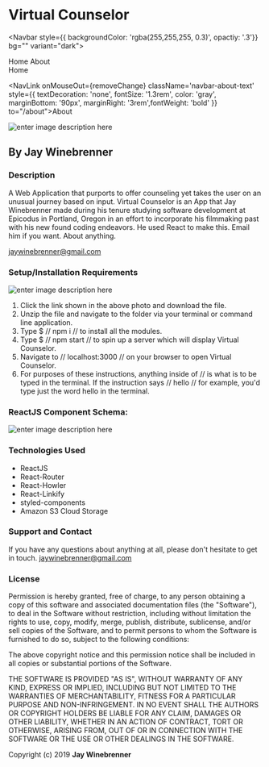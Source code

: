 # Virtual Counselor


<!-- alternate navbar stylings for Header -->
<Navbar style={{ backgroundColor: 'rgba(255,255,255, 0.3)', opactiy: '.3'}} bg="" variant="dark">

<Nav style={{textAlign: 'center'}}>
  <Nav.Link style={{fontSize: '1.7rem', textAlign: 'center'}} href="/">Home</Nav.Link>
    <Nav.Link style={{fontSize: '1.7rem'}} href="/#about">About</Nav.Link>
</Nav>

</Navbar>


<!-- orgininal navbar stylings -->
<div className='navbar-wrapper'>
<FaRegHandshake className='left-hand-icon'/>

<Switch>
  <NavLink  onClick={props.onFadeOut} onMouseOut={removeChange} style={{ textDecoration: 'none', fontSize: '1.3rem', color: 'gray', marginBottom: '90px', marginRight: '5rem',fontWeight: 'bold' }} to="/">Home</NavLink>
</Switch>

<NavLink  onMouseOut={removeChange} className='navbar-about-text' style={{ textDecoration: 'none', fontSize: '1.3rem', color: 'gray', marginBottom: '90px', marginRight: '3rem',fontWeight: 'bold' }}  to="/about">About</NavLink>

<FaRegHandshake className='hand-icon'/>
</div>


  ![enter image description here](https://i.imgur.com/Gq70Yas.gif)

## By **Jay Winebrenner**

  ### Description
  A Web Application that purports to offer counseling yet takes the user on an unusual journey based on input. Virtual Counselor is an App that Jay Winebrenner made during his tenure studying software development at Epicodus in Portland, Oregon in an effort to incorporate his filmmaking past with his new found coding endeavors. He used React to make this. Email him if you want. About anything.

  jaywinebrenner@gmail.com

  ### Setup/Installation Requirements
  ![enter image description here](https://i.imgur.com/KW12jKcl.jpg)



1. Click the link shown in the above photo and download the file.
2. Unzip the file and navigate to the folder via your terminal or command line application.
3. Type $ // npm i // to install all the modules.
4. Type $ // npm start // to spin up a server which will display Virtual Counselor.
5. Navigate to // localhost:3000 // on your browser to open Virtual Counselor.
5. For purposes of these instructions, anything inside of // is what is to be typed in the terminal. If the instruction says // hello // for example, you'd type just the word hello in the terminal.




  ### ReactJS Component Schema:
  ![enter image description here](https://i.imgur.com/Ng0pIKI.png)

  ### Technologies Used

   - ReactJS
   - React-Router
   - React-Howler
   - React-Linkify
   - styled-components
   - Amazon S3 Cloud Storage

  ### Support and Contact

  If you have any questions about anything at all, please don't hesitate to get in touch. jaywinebrenner@gmail.com


  ### License

  Permission is hereby granted, free of charge, to any person obtaining a copy of this software and associated documentation files (the "Software"), to deal in the Software without restriction, including without limitation the rights to use, copy, modify, merge, publish, distribute, sublicense, and/or sell copies of the Software, and to permit persons to whom the Software is furnished to do so, subject to the following conditions:

  The above copyright notice and this permission notice shall be included in all copies or substantial portions of the Software.

  THE SOFTWARE IS PROVIDED "AS IS", WITHOUT WARRANTY OF ANY KIND, EXPRESS OR IMPLIED, INCLUDING BUT NOT LIMITED TO THE WARRANTIES OF MERCHANTABILITY, FITNESS FOR A PARTICULAR PURPOSE AND NON-INFRINGEMENT. IN NO EVENT SHALL THE AUTHORS OR COPYRIGHT HOLDERS BE LIABLE FOR ANY CLAIM, DAMAGES OR OTHER LIABILITY, WHETHER IN AN ACTION OF CONTRACT, TORT OR OTHERWISE, ARISING FROM, OUT OF OR IN CONNECTION WITH THE SOFTWARE OR THE USE OR OTHER DEALINGS IN THE SOFTWARE.

  Copyright (c) 2019 **Jay Winebrenner**
